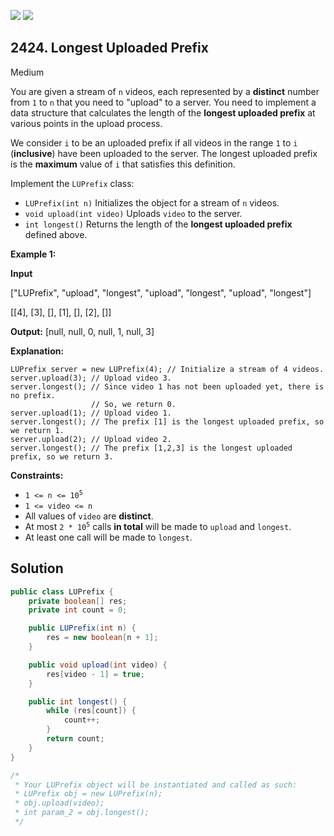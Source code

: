 [![](https://img.shields.io/github/stars/javadev/LeetCode-in-Java?label=Stars&style=flat-square)](https://github.com/javadev/LeetCode-in-Java)
[![](https://img.shields.io/github/forks/javadev/LeetCode-in-Java?label=Fork%20me%20on%20GitHub%20&style=flat-square)](https://github.com/javadev/LeetCode-in-Java/fork)

## 2424\. Longest Uploaded Prefix

Medium

You are given a stream of `n` videos, each represented by a **distinct** number from `1` to `n` that you need to "upload" to a server. You need to implement a data structure that calculates the length of the **longest uploaded prefix** at various points in the upload process.

We consider `i` to be an uploaded prefix if all videos in the range `1` to `i` (**inclusive**) have been uploaded to the server. The longest uploaded prefix is the **maximum** value of `i` that satisfies this definition.  
  
Implement the `LUPrefix` class:

*   `LUPrefix(int n)` Initializes the object for a stream of `n` videos.
*   `void upload(int video)` Uploads `video` to the server.
*   `int longest()` Returns the length of the **longest uploaded prefix** defined above.

**Example 1:**

**Input**

["LUPrefix", "upload", "longest", "upload", "longest", "upload", "longest"]

[[4], [3], [], [1], [], [2], []]

**Output:** [null, null, 0, null, 1, null, 3]

**Explanation:**

    LUPrefix server = new LUPrefix(4); // Initialize a stream of 4 videos.
    server.upload(3); // Upload video 3.
    server.longest(); // Since video 1 has not been uploaded yet, there is no prefix.
                      // So, we return 0.
    server.upload(1); // Upload video 1.
    server.longest(); // The prefix [1] is the longest uploaded prefix, so we return 1.
    server.upload(2); // Upload video 2.
    server.longest(); // The prefix [1,2,3] is the longest uploaded prefix, so we return 3. 

**Constraints:**

*   <code>1 <= n <= 10<sup>5</sup></code>
*   `1 <= video <= n`
*   All values of `video` are **distinct**.
*   At most <code>2 * 10<sup>5</sup></code> calls **in total** will be made to `upload` and `longest`.
*   At least one call will be made to `longest`.

## Solution

```java
public class LUPrefix {
    private boolean[] res;
    private int count = 0;

    public LUPrefix(int n) {
        res = new boolean[n + 1];
    }

    public void upload(int video) {
        res[video - 1] = true;
    }

    public int longest() {
        while (res[count]) {
            count++;
        }
        return count;
    }
}

/*
 * Your LUPrefix object will be instantiated and called as such:
 * LUPrefix obj = new LUPrefix(n);
 * obj.upload(video);
 * int param_2 = obj.longest();
 */
```